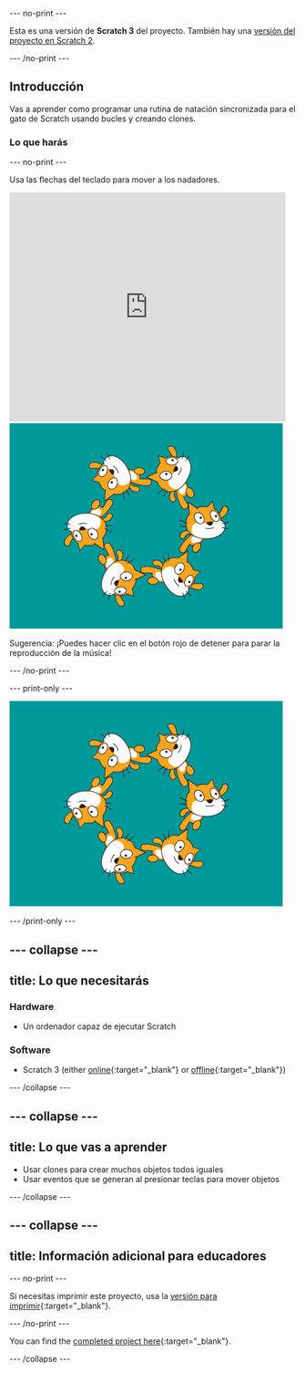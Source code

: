 --- no-print ---

Esta es una versión de **Scratch 3** del proyecto. También hay una [versión del proyecto en Scratch 2](https://projects.raspberrypi.org/en/projects/synchronised-swimming-scratch2).

--- /no-print ---

## Introducción

Vas a aprender como programar una rutina de natación sincronizada para el gato de Scratch usando bucles y creando clones.

### Lo que harás

--- no-print ---

Usa las flechas del teclado para mover a los nadadores.

<div class="scratch-preview">
  <iframe allowtransparency="true" width="485" height="402" src="https://scratch.mit.edu/projects/embed/113149575/?autostart=false" frameborder="0" scrolling="no">></iframe>
  <img src="images/swim-final.png">
</div>

Sugerencia: ¡Puedes hacer clic en el botón rojo de detener para parar la reproducción de la música!

--- /no-print ---

--- print-only ---

![proyecto completo](images/swim-final.png)

--- /print-only ---

--- collapse ---
---
title: Lo que necesitarás
---

### Hardware

+ Un ordenador capaz de ejecutar Scratch

### Software

+ Scratch 3 (either [online](https://rpf.io/scratchon){:target="_blank"} or [offline](https://rpf.io/scratchoff){:target="_blank"})

--- /collapse ---

--- collapse ---
---
title: Lo que vas a aprender
---

- Usar clones para crear muchos objetos todos iguales
- Usar eventos que se generan al presionar teclas para mover objetos

--- /collapse ---

--- collapse ---
---
title: Información adicional para educadores
---

--- no-print ---

Si necesitas imprimir este proyecto, usa la [versión para imprimir](https://projects.raspberrypi.org/en/projects/synchronised-swimming/print){:target="_blank"}.

--- /no-print ---

You can find the [completed project here](https://rpf.io/p/en/synchronised-swimming-get){:target="_blank"}.

--- /collapse ---
